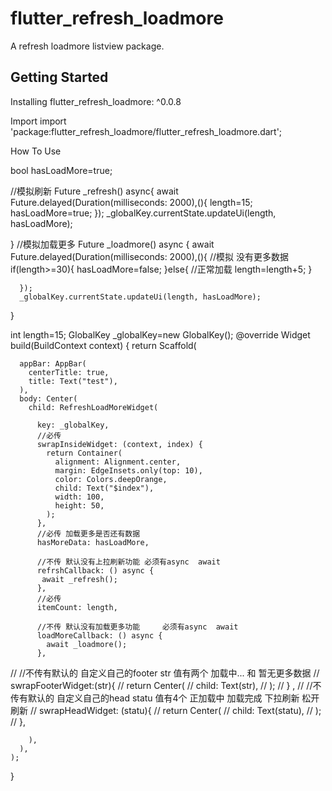# flutter_refresh_loadmore

A refresh loadmore listview package.

## Getting Started
Installing
flutter_refresh_loadmore: ^0.0.8

Import
import 'package:flutter_refresh_loadmore/flutter_refresh_loadmore.dart';


How To Use

  bool hasLoadMore=true;

  //模拟刷新
  Future _refresh() async{
    await Future.delayed(Duration(milliseconds: 2000),(){
      length=15;
      hasLoadMore=true;
    });
    _globalKey.currentState.updateUi(length, hasLoadMore);

  }
  //模拟加载更多
  Future _loadmore() async {
      await Future.delayed(Duration(milliseconds: 2000),(){
        //模拟 没有更多数据
        if(length>=30){
          hasLoadMore=false;
        }else{
          //正常加载
          length=length+5;
        }

      });
      _globalKey.currentState.updateUi(length, hasLoadMore);
  }

  int length=15;
  GlobalKey<RefreshLoadMoreState> _globalKey=new GlobalKey();
  @override
  Widget build(BuildContext context) {
    return Scaffold(

      appBar: AppBar(
        centerTitle: true,
        title: Text("test"),
      ),
      body: Center(
        child: RefreshLoadMoreWidget(

          key: _globalKey,
          //必传
          swrapInsideWidget: (context, index) {
            return Container(
              alignment: Alignment.center,
              margin: EdgeInsets.only(top: 10),
              color: Colors.deepOrange,
              child: Text("$index"),
              width: 100,
              height: 50,
            );
          },
          //必传 加载更多是否还有数据
          hasMoreData: hasLoadMore,

          //不传 默认没有上拉刷新功能 必须有async  await
          refrshCallback: () async {
           await _refresh();
          },
          //必传
          itemCount: length,

          //不传 默认没有加载更多功能     必须有async  await
          loadMoreCallback: () async {
            await _loadmore();
          },
//          //不传有默认的  自定义自己的footer  str  值有两个  加载中...  和 暂无更多数据
//          swrapFooterWidget:(str){
//           return Center(
//             child: Text(str),
//           );
//          } ,
//          //不传有默认的 自定义自己的head  statu  值有4个  正加载中     加载完成 下拉刷新  松开刷新
//          swrapHeadWidget: (statu){
//            return Center(
//              child: Text(statu),
//            );
//          },

        ),
      ),
    );
  }
